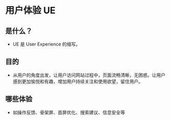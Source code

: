# 用户体验 UE

## 是什么？

- UE 是 User Experience 的缩写。

## 目的

- 从用户的角度出发，让用户访问网站过程中，页面流畅清晰，无困惑。让用户感到更加愉悦和有趣，增加用户持续关注和使用欲望，留住用户。

## 哪些体验

- 如操作反馈、骨架屏、首屏优化、搜索建议、信息安全等
